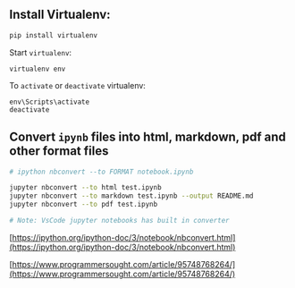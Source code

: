 ## Install Virtualenv:

```bash
pip install virtualenv
```

Start `virtualenv`:

```
virtualenv env
```

To `activate` or `deactivate` virtualenv:

```
env\Scripts\activate
deactivate
```

## Convert `ipynb` files into html, markdown, pdf and other format files

```bash
# ipython nbconvert --to FORMAT notebook.ipynb

jupyter nbconvert --to html test.ipynb 
jupyter nbconvert --to markdown test.ipynb --output README.md
jupyter nbconvert --to pdf test.ipynb 

# Note: VsCode jupyter notebooks has built in converter 
```
[https://ipython.org/ipython-doc/3/notebook/nbconvert.html](https://ipython.org/ipython-doc/3/notebook/nbconvert.html)

[https://www.programmersought.com/article/95748768264/](https://www.programmersought.com/article/95748768264/)